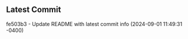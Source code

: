 
## Latest Commit
fe503b3 - Update README with latest commit info (2024-09-01 11:49:31 -0400) <Yunxi-Zhou>
